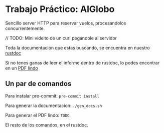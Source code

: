 # Trabajo Práctico: AlGlobo

Sencillo server HTTP para reservar vuelos, procesandolos concurrentemente.

// TODO: Mini videito de un curl pegandole al servidor

Toda la documentación que estas buscando, se encuentra en nuestro [rustdoc](https://camidvorkin.github.io/concurrentes-alglobo)

Si no tenes ganas de leer el informe dentro de rustdoc, lo podes encontrar en un [PDF lindo](TODO)

## Un par de comandos

Para instalar pre-commit: `pre-commit install`

Para generar la documentacion: `./gen_docs.sh`

Para generar el PDF lindo: `TODO`

El resto de los comandos, en el rustdoc.

